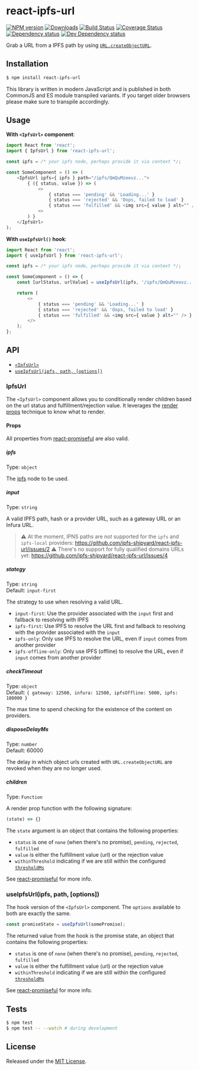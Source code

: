 # react-ipfs-url

[![NPM version][npm-image]][npm-url] [![Downloads][downloads-image]][npm-url] [![Build Status][travis-image]][travis-url] [![Coverage Status][codecov-image]][codecov-url] [![Dependency status][david-dm-image]][david-dm-url] [![Dev Dependency status][david-dm-dev-image]][david-dm-dev-url]

[npm-url]:https://npmjs.org/package/react-ipfs-url
[downloads-image]:http://img.shields.io/npm/dm/react-ipfs-url.svg
[npm-image]:http://img.shields.io/npm/v/react-ipfs-url.svg
[travis-url]:https://travis-ci.org/ipfs-shipyard/react-ipfs-url
[travis-image]:http://img.shields.io/travis/ipfs-shipyard/react-ipfs-url/master.svg
[codecov-url]:https://codecov.io/gh/ipfs-shipyard/react-ipfs-url
[codecov-image]:https://img.shields.io/codecov/c/github/ipfs-shipyard/react-ipfs-url/master.svg
[david-dm-url]:https://david-dm.org/ipfs-shipyard/react-ipfs-url
[david-dm-image]:https://img.shields.io/david/ipfs-shipyard/react-ipfs-url.svg
[david-dm-dev-url]:https://david-dm.org/ipfs-shipyard/react-ipfs-url?type=dev
[david-dm-dev-image]:https://img.shields.io/david/dev/ipfs-shipyard/react-ipfs-url.svg

Grab a URL from a IPFS path by using [`URL.createObjectURL`](https://developer.mozilla.org/en-US/docs/Web/API/URL/createObjectURL).


## Installation

```sh
$ npm install react-ipfs-url
```

This library is written in modern JavaScript and is published in both CommonJS and ES module transpiled variants. If you target older browsers please make sure to transpile accordingly.


## Usage

**With `<IpfsUrl>` component**:

```js
import React from 'react';
import { IpfsUrl } from 'react-ipfs-url';

const ipfs = /* your ipfs node, perhaps provide it via context */;

const SomeComponent = () => (
    <IpfsUrl ipfs={ ipfs } path="/ipfs/QmQuMzeovz...">
        { ({ status, value }) => (
            <>
                { status === 'pending' && 'Loading...' }
                { status === 'rejected' && 'Oops, failed to load' }
                { status === 'fulfilled' && <img src={ value } alt="" /> }
            <>
        ) }
    </IpfsUrl>
);
```

**With `useIpfsUrl()` hook**:

```js
import React from 'react';
import { useIpfsUrl } from 'react-ipfs-url';

const ipfs = /* your ipfs node, perhaps provide it via context */;

const SomeComponent = () => {
    const [urlStatus, urlValue] = useIpfsUrl(ipfs, '/ipfs/QmQuMzeovz..');

    return (
        <>
            { status === 'pending' && 'Loading...' }
            { status === 'rejected' && 'Oops, failed to load' }
            { status === 'fulfilled' && <img src={ value } alt="" /> }
        </>
    );
};
```

## API

- [`<IpfsUrl>`](#ipfsurl)
- [`useIpfsUrl(ipfs, path, [options])`](#useipfsurlipfs-path-options)

### IpfsUrl

The `<IpfsUrl>` component allows you to conditionally render children based on the url status and fulfillment/rejection value. It leverages the [render props](https://reactjs.org/docs/render-props.html) technique to know what to render.

#### Props

All properties from [react-promiseful](https://github.com/moxystudio/react-promiseful) are also valid.

##### ipfs

Type: `object`

The [ipfs](https://github.com/ipfs/js-ipfs) node to be used.

##### input

Type: `string`

A valid IPFS path, hash or a provider URL, such as a gateway URL or an Infura URL.

> ⚠️ At the moment, IPNS paths are not supported for the `ipfs` and `ipfs-local` providers: https://github.com/ipfs-shipyard/react-ipfs-url/issues/2
> ⚠️ There's no support for fully qualified domains URLs yet: https://github.com/ipfs-shipyard/react-ipfs-url/issues/4

##### stategy

Type: `string`   
Default: `input-first`

The strategy to use when resolving a valid URL.

- `input-first`: Use the provider associated with the `input` first and fallback to resolving with IPFS
- `ipfs-first`: Use IPFS to resolve the URL first and fallback to resolving with the provider associated with the `input`
- `ipfs-only`: Only use IPFS to resolve the URL, even if `input` comes from another provider
- `ipfs-offline-only`: Only use IPFS (offline) to resolve the URL, even if `input` comes from another provider

##### checkTimeout

Type: `object`   
Default: `{ gateway: 12500, infura: 12500, ipfsOffline: 5000, ipfs: 180000 }`

The max time to spend checking for the existence of the content on providers.

##### disposeDelayMs

Type: `number`   
Default: 60000

The delay in which object urls created with `URL.createObjectURL` are revoked when they are no longer used.

##### children

Type: `Function`

A render prop function with the following signature:

```js
(state) => {}
```

The `state` argument is an object that contains the following properties:

- `status` is one of `none` (when there's no promise), `pending`, `rejected`, `fulfilled`
- `value` is either the fulfillment value (url) or the rejection value
- `withinThreshold` indicating if we are still within the configured [`thresholdMs`](https://github.com/moxystudio/react-promiseful#thresholdms)

See [react-promiseful](https://github.com/moxystudio/react-promiseful) for more info.


### useIpfsUrl(ipfs, path, [options])

The hook version of the `<IpfsUrl>` component. The `options` available to both are exactly the same.

```js
const promiseState = useIpfsUrl(somePromise);
```

The returned value from the hook is the promise state, an object that contains the following properties:

- `status` is one of `none` (when there's no promise), `pending`, `rejected`, `fulfilled`
- `value` is either the fulfillment value (url) or the rejection value
- `withinThreshold` indicating if we are still within the configured [`thresholdMs`](https://github.com/moxystudio/react-promiseful#thresholdms)

See [react-promiseful](https://github.com/moxystudio/react-promiseful) for more info.


## Tests

```sh
$ npm test
$ npm test -- --watch # during development
```


## License

Released under the [MIT License](http://www.opensource.org/licenses/mit-license.php).
